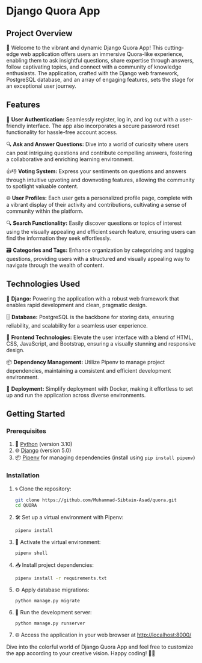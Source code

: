 # Django Quora App

## Project Overview

🚀 Welcome to the vibrant and dynamic Django Quora App! This cutting-edge web application offers users an immersive Quora-like experience, enabling them to ask insightful questions, share expertise through answers, follow captivating topics, and connect with a community of knowledge enthusiasts. The application, crafted with the Django web framework, PostgreSQL database, and an array of engaging features, sets the stage for an exceptional user journey.

## Features

👥 **User Authentication:** Seamlessly register, log in, and log out with a user-friendly interface. The app also incorporates a secure password reset functionality for hassle-free account access.

🔍 **Ask and Answer Questions:** Dive into a world of curiosity where users can post intriguing questions and contribute compelling answers, fostering a collaborative and enriching learning environment.

👍👎 **Voting System:** Express your sentiments on questions and answers through intuitive upvoting and downvoting features, allowing the community to spotlight valuable content.

🌐 **User Profiles:** Each user gets a personalized profile page, complete with a vibrant display of their activity and contributions, cultivating a sense of community within the platform.

🔍 **Search Functionality:** Easily discover questions or topics of interest using the visually appealing and efficient search feature, ensuring users can find the information they seek effortlessly.

🗃️ **Categories and Tags:** Enhance organization by categorizing and tagging questions, providing users with a structured and visually appealing way to navigate through the wealth of content.

## Technologies Used

🔧 **Django:** Powering the application with a robust web framework that enables rapid development and clean, pragmatic design.

🗄️ **Database:** PostgreSQL is the backbone for storing data, ensuring reliability, and scalability for a seamless user experience.

🎨 **Frontend Technologies:** Elevate the user interface with a blend of HTML, CSS, JavaScript, and Bootstrap, ensuring a visually stunning and responsive design.

📦 **Dependency Management:** Utilize Pipenv to manage project dependencies, maintaining a consistent and efficient development environment.

🚀 **Deployment:** Simplify deployment with Docker, making it effortless to set up and run the application across diverse environments.

## Getting Started

### Prerequisites

1. 🐍 [Python](https://www.python.org/) (version 3.10)
2. 🌐 [Django](https://www.djangoproject.com/) (version 5.0)
3. 📦 [Pipenv](https://pipenv.pypa.io/) for managing dependencies (install using `pip install pipenv`)

### Installation

1. 🌀 Clone the repository:

   ```bash
   git clone https://github.com/Muhammad-Sibtain-Asad/quora.git
   cd QUORA
   ```

2. 🛠️ Set up a virtual environment with Pipenv:

   ```bash
   pipenv install
   ```

3. 🚀 Activate the virtual environment:

   ```bash
   pipenv shell
   ```

4. 📥 Install project dependencies:

   ```bash
   pipenv install -r requirements.txt
   ```

5. ⚙️ Apply database migrations:

   ```bash
   python manage.py migrate
   ```

6. 🚀 Run the development server:

   ```bash
   python manage.py runserver
   ```

7. 🌐 Access the application in your web browser at [http://localhost:8000/](http://localhost:8000/)

Dive into the colorful world of Django Quora App and feel free to customize the app according to your creative vision. Happy coding! 🚀🎨